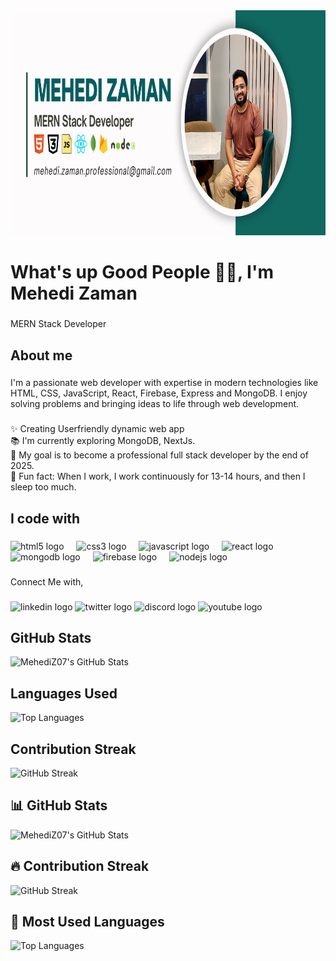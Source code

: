 <div align="center">
  <img height="360" src="https://raw.githubusercontent.com/MehediZ07/MehediZ07/refs/heads/main/Banner.png"  />
</div>

###

<h1 align="left">What's up Good People 👋👋, I'm Mehedi Zaman</h1>

###

<p align="left">MERN Stack Developer</p>

###

<h2 align="left">About me</h2>

###

<p align="left">I'm a passionate web developer with expertise in modern technologies like HTML, CSS, JavaScript, React, Firebase, Express and MongoDB. I enjoy solving problems and bringing ideas to life through web development.</p>

###

<p align="left">✨ Creating Userfriendly dynamic web app<br>📚 I'm currently exploring MongoDB, NextJs.<br>🎯 My goal is to become a professional full stack developer by the end of 2025.<br>🎲 Fun fact: When I work, I work continuously for 13-14 hours, and then I sleep too much.</p>

###

<h2 align="left">I code with</h2>

###

<div align="left">
  <img src="https://cdn.jsdelivr.net/gh/devicons/devicon/icons/html5/html5-original.svg" height="40" alt="html5 logo"  />
  <img width="12" />
  <img src="https://cdn.jsdelivr.net/gh/devicons/devicon/icons/css3/css3-original.svg" height="40" alt="css3 logo"  />
  <img width="12" />
  <img src="https://cdn.jsdelivr.net/gh/devicons/devicon/icons/javascript/javascript-original.svg" height="40" alt="javascript logo"  />
  <img width="12" />
  <img src="https://cdn.jsdelivr.net/gh/devicons/devicon/icons/react/react-original.svg" height="40" alt="react logo"  />
  <img width="12" />
  <img src="https://cdn.jsdelivr.net/gh/devicons/devicon/icons/mongodb/mongodb-original.svg" height="40" alt="mongodb logo"  />
  <img width="12" />
  <img src="https://cdn.jsdelivr.net/gh/devicons/devicon/icons/firebase/firebase-plain.svg" height="40" alt="firebase logo"  />
  <img width="12" />
  <img src="https://cdn.jsdelivr.net/gh/devicons/devicon/icons/nodejs/nodejs-original.svg" height="40" alt="nodejs logo"  />
</div>

###

<p align="left">Connect Me with,</p>

###

<div align="left">
  <img src="https://raw.githubusercontent.com/maurodesouza/profile-readme-generator/master/src/assets/icons/social/linkedin/default.svg" width="52" height="40" alt="linkedin logo"  />
  <img src="https://raw.githubusercontent.com/maurodesouza/profile-readme-generator/master/src/assets/icons/social/twitter/default.svg" width="52" height="40" alt="twitter logo"  />
  <img src="https://raw.githubusercontent.com/maurodesouza/profile-readme-generator/master/src/assets/icons/social/discord/default.svg" width="52" height="40" alt="discord logo"  />
  <img src="https://raw.githubusercontent.com/maurodesouza/profile-readme-generator/master/src/assets/icons/social/youtube/default.svg" width="52" height="40" alt="youtube logo"  />
</div>

###

## GitHub Stats  

![MehediZ07's GitHub Stats](https://github-readme-stats.vercel.app/api?username=MehediZ07&show_icons=true&theme=radical)  

## Languages Used  

![Top Languages](https://github-readme-stats.vercel.app/api/top-langs/?username=MehediZ07&layout=compact&theme=radical)  

## Contribution Streak  

![GitHub Streak](https://streak-stats.demolab.com/?user=MehediZ07&theme=radical)  


## 📊 GitHub Stats  

![MehediZ07's GitHub Stats](https://github-readme-stats.vercel.app/api?username=MehediZ07&show_icons=true&theme=radical)  

## 🔥 Contribution Streak  

![GitHub Streak](https://github-readme-streak-stats.herokuapp.com/?user=MehediZ07&theme=radical)  

## 🎯 Most Used Languages  

![Top Languages](https://github-readme-stats.vercel.app/api/top-langs/?username=MehediZ07&layout=compact&theme=radical)  



